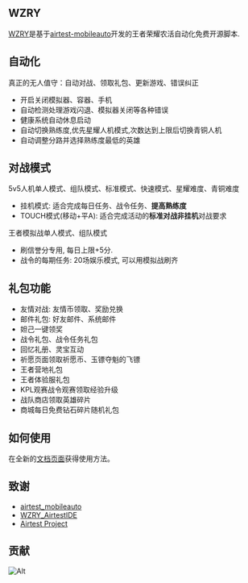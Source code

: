## WZRY
[WZRY](https://github.com/cndaqiang/WZRY)是基于[airtest-mobileauto](https://github.com/cndaqiang/airtest_mobileauto)开发的王者荣耀农活自动化免费开源脚本. 


## 自动化
真正的无人值守：自动对战、领取礼包、更新游戏、错误纠正

* 开启关闭模拟器、容器、手机
* 自动检测处理游戏闪退、模拟器关闭等各种错误
* 健康系统自动休息启动
* 自动切换熟练度,优先星耀人机模式,次数达到上限后切换青铜人机
* 自动调整分路并选择熟练度最低的英雄

## 对战模式

5v5人机单人模式、组队模式、标准模式、快速模式、星耀难度、青铜难度

- 挂机模式: 适合完成每日任务、战令任务、**提高熟练度**
- TOUCH模式(移动+平A): 适合完成活动的**标准对战非挂机**对战要求

王者模拟战单人模式、组队模式

- 刷信誉分专用, 每日上限+5分. 
- 战令的每期任务: 20场娱乐模式, 可以用模拟战刷齐



## 礼包功能

* 友情对战: 友情币领取、奖励兑换
* 邮件礼包: 好友邮件、系统邮件
* 妲己一键领奖
* 战令礼包、战令任务礼包
* 回忆礼册、灵宝互动
* 祈愿页面领取祈愿币、玉镖夺魁的飞镖
* 王者营地礼包
* 王者体验服礼包
* KPL观赛战令观赛领取经验升级
* 战队商店领取英雄碎片
* 商城每日免费钻石碎片随机礼包

## 如何使用

在全新的[文档页面](https://cndaqiang.github.io/wzry.doc)获得使用方法。

## 致谢
* [airtest_mobileauto](https://github.com/cndaqiang/airtest_mobileauto)
* [WZRY_AirtestIDE](https://github.com/XRSec/WZRY_AirtestIDE)
* [Airtest Project](https://github.com/AirtestProject)

## 贡献

![Alt](https://repobeats.axiom.co/api/embed/e3dff17ea7d3c5e7dd3f8ce8b0fd3c09618cd7fc.svg "Repobeats analytics image")
